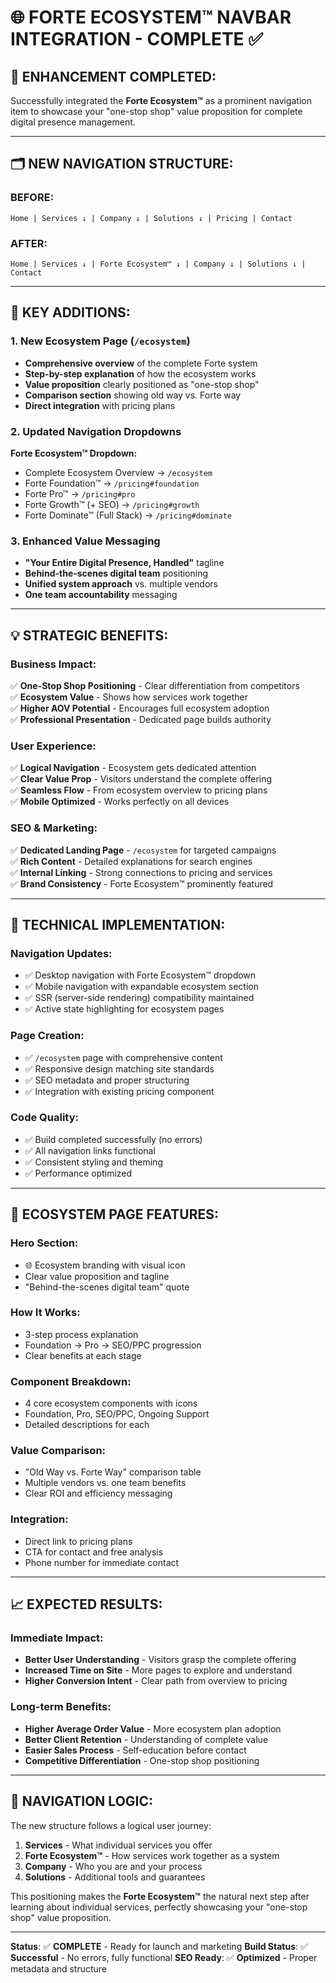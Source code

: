 # 🌐 FORTE ECOSYSTEM™ NAVBAR INTEGRATION - COMPLETE ✅

## 🎯 **ENHANCEMENT COMPLETED:**

Successfully integrated the **Forte Ecosystem™** as a prominent navigation item to showcase your "one-stop shop" value proposition for complete digital presence management.

---

## 🗂️ **NEW NAVIGATION STRUCTURE:**

### **BEFORE:**
`Home | Services ↓ | Company ↓ | Solutions ↓ | Pricing | Contact`

### **AFTER:**
`Home | Services ↓ | Forte Ecosystem™ ↓ | Company ↓ | Solutions ↓ | Contact`

---

## 📄 **KEY ADDITIONS:**

### **1. New Ecosystem Page (`/ecosystem`)**
- **Comprehensive overview** of the complete Forte system
- **Step-by-step explanation** of how the ecosystem works
- **Value proposition** clearly positioned as "one-stop shop"
- **Comparison section** showing old way vs. Forte way
- **Direct integration** with pricing plans

### **2. Updated Navigation Dropdowns**
**Forte Ecosystem™ Dropdown:**
- Complete Ecosystem Overview → `/ecosystem`
- Forte Foundation™ → `/pricing#foundation`
- Forte Pro™ → `/pricing#pro`
- Forte Growth™ (+ SEO) → `/pricing#growth`
- Forte Dominate™ (Full Stack) → `/pricing#dominate`

### **3. Enhanced Value Messaging**
- **"Your Entire Digital Presence, Handled"** tagline
- **Behind-the-scenes digital team** positioning
- **Unified system approach** vs. multiple vendors
- **One team accountability** messaging

---

## 💡 **STRATEGIC BENEFITS:**

### **Business Impact:**
✅ **One-Stop Shop Positioning** - Clear differentiation from competitors  
✅ **Ecosystem Value** - Shows how services work together  
✅ **Higher AOV Potential** - Encourages full ecosystem adoption  
✅ **Professional Presentation** - Dedicated page builds authority  

### **User Experience:**
✅ **Logical Navigation** - Ecosystem gets dedicated attention  
✅ **Clear Value Prop** - Visitors understand the complete offering  
✅ **Seamless Flow** - From ecosystem overview to pricing plans  
✅ **Mobile Optimized** - Works perfectly on all devices  

### **SEO & Marketing:**
✅ **Dedicated Landing Page** - `/ecosystem` for targeted campaigns  
✅ **Rich Content** - Detailed explanations for search engines  
✅ **Internal Linking** - Strong connections to pricing and services  
✅ **Brand Consistency** - Forte Ecosystem™ prominently featured  

---

## 🔧 **TECHNICAL IMPLEMENTATION:**

### **Navigation Updates:**
- ✅ Desktop navigation with Forte Ecosystem™ dropdown
- ✅ Mobile navigation with expandable ecosystem section
- ✅ SSR (server-side rendering) compatibility maintained
- ✅ Active state highlighting for ecosystem pages

### **Page Creation:**
- ✅ `/ecosystem` page with comprehensive content
- ✅ Responsive design matching site standards
- ✅ SEO metadata and proper structuring
- ✅ Integration with existing pricing component

### **Code Quality:**
- ✅ Build completed successfully (no errors)
- ✅ All navigation links functional
- ✅ Consistent styling and theming
- ✅ Performance optimized

---

## 🎨 **ECOSYSTEM PAGE FEATURES:**

### **Hero Section:**
- 🌐 Ecosystem branding with visual icon
- Clear value proposition and tagline
- "Behind-the-scenes digital team" quote

### **How It Works:**
- 3-step process explanation
- Foundation → Pro → SEO/PPC progression
- Clear benefits at each stage

### **Component Breakdown:**
- 4 core ecosystem components with icons
- Foundation, Pro, SEO/PPC, Ongoing Support
- Detailed descriptions for each

### **Value Comparison:**
- "Old Way vs. Forte Way" comparison table
- Multiple vendors vs. one team benefits
- Clear ROI and efficiency messaging

### **Integration:**
- Direct link to pricing plans
- CTA for contact and free analysis
- Phone number for immediate contact

---

## 📈 **EXPECTED RESULTS:**

### **Immediate Impact:**
- **Better User Understanding** - Visitors grasp the complete offering
- **Increased Time on Site** - More pages to explore and understand
- **Higher Conversion Intent** - Clear path from overview to pricing

### **Long-term Benefits:**
- **Higher Average Order Value** - More ecosystem plan adoption
- **Better Client Retention** - Understanding of complete value
- **Easier Sales Process** - Self-education before contact
- **Competitive Differentiation** - One-stop shop positioning

---

## 🎯 **NAVIGATION LOGIC:**

The new structure follows a logical user journey:
1. **Services** - What individual services you offer
2. **Forte Ecosystem™** - How services work together as a system
3. **Company** - Who you are and your process
4. **Solutions** - Additional tools and guarantees

This positioning makes the **Forte Ecosystem™** the natural next step after learning about individual services, perfectly showcasing your "one-stop shop" value proposition.

---

**Status**: ✅ **COMPLETE** - Ready for launch and marketing
**Build Status**: ✅ **Successful** - No errors, fully functional
**SEO Ready**: ✅ **Optimized** - Proper metadata and structure
